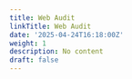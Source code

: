 ```yaml
---
title: Web Audit
linkTitle: Web Audit
date: '2025-04-24T16:18:00Z'
weight: 1
description: No content
draft: false
---
```



